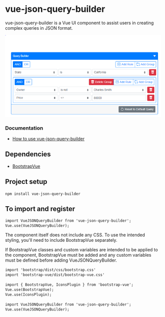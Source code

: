 # vue-json-query-builder
vue-json-query-builder is a Vue UI component to assist users in creating complex queries in JSON format.

![Demo Screenshot](./public/assets/standard_example.png)

### Documentation
- [How to use vue-json-query-builder](https://afineedge.github.io/vue-json-query-builder/)

## Dependencies
- [BootstrapVue](https://bootstrap-vue.org/)

## Project setup
```
npm install vue-json-query-builder
```

## To import and register
```
import VueJSONQueryBuilder from 'vue-json-query-builder';
Vue.use(VueJSONQueryBuilder);
```
The component itself does not include any CSS. To use the intended styling, you'll need to include BootstrapVue separately.

If BootstrapVue classes and custom variables are intended to be applied to the component, BootstrapVue must be added and any custom variables must be defined before adding VueJSONQueryBuilder.
```
import 'bootstrap/dist/css/bootstrap.css'
import 'bootstrap-vue/dist/bootstrap-vue.css'

import { BootstrapVue, IconsPlugin } from 'bootstrap-vue';
Vue.use(BootstrapVue);
Vue.use(IconsPlugin);

import VueJSONQueryBuilder from 'vue-json-query-builder';
Vue.use(VueJSONQueryBuilder);
```
